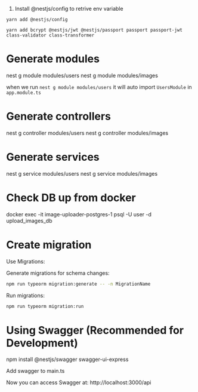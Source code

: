 1. Install @nestjs/config to retrive env variable

`yarn add @nestjs/config`

`yarn add bcrypt @nestjs/jwt @nestjs/passport passport passport-jwt class-validator class-transformer`

# Generate modules

nest g module modules/users
nest g module modules/images

when we run `nest g module modules/users` it will auto import `UsersModule` in `app.module.ts`

# Generate controllers

nest g controller modules/users
nest g controller modules/images

# Generate services

nest g service modules/users
nest g service modules/images

# Check DB up from docker

docker exec -it image-uploader-postgres-1 psql -U user -d upload_images_db

# Create migration

Use Migrations:

Generate migrations for schema changes:

```bash
npm run typeorm migration:generate -- -n MigrationName
```

Run migrations:

```bash
npm run typeorm migration:run
```

# Using Swagger (Recommended for Development)

npm install @nestjs/swagger swagger-ui-express

Add swagger to main.ts

Now you can access Swagger at: http://localhost:3000/api
